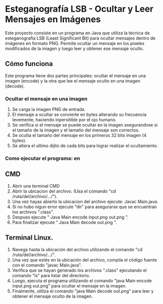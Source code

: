 # Esteganografía LSB - Ocultar y Leer Mensajes en Imágenes

Este proyecto consiste en un programa en Java que utiliza la técnica de esteganografía LSB (Least Significant Bit) para ocultar mensajes dentro de imágenes en formato PNG. Permite ocultar un mensaje en los píxeles modificados de la imagen y luego leer y obtener ese mensaje oculto.

## Cómo funciona

Este programa tiene dos partes principales: ocultar el mensaje en una imagen (encode) y la otra que lee el mensaje oculto en una imagen (decode).

### Ocultar el mensaje en una imagen

1. Se carga la imagen PNG de entrada.
2. El mensaje a ocultar se convierte en bytes alterando su frecuencia levemente, haciendo inpersitible por el ojo humano.
3. Se verifica si el mensaje se puede ocultar en la imagen asegurandose si el tamaño de la imagen y el tamaño del mensaje son correctos.
4. Se oculta el tamaño del mensaje en los primeros 32 bits imagen (4 bytes).
5. Se altera el ultimo dijito de cada bits para lograr realizar el ocultamiento.

### Como ejecutar el programa: en 

## CMD

1. Abrir una terminal CMD
2. Abrir la ubicacion del archivo. (Usa el comando "cd /ruta/del/archivo/.../").
3. Una vez hayas abierto la ubicacion del archivo ejecute: Javac Main.java.
4. Si no hubo nigun error ejecute "dir" para asegurarse que se encuentran los archivos ".class".
5. Despues ejecute " Java Main encode <mensaje a ocultar> input.png out.png ".
6. Para finalizar ejecute " Java Main decode out.png ".

## Terminal Linux.
1. Navega hasta la ubicación del archivo utilizando el comando "cd /ruta/del/archivo/.../".
2. Una vez que estés en la ubicación del archivo, compila el código fuente con el comando "javac Main.java".
3. Verifica que se hayan generado los archivos ".class" ejecutando el comando "ls" para listar del directorio.
4. Luego, ejecuta el programa utilizando el comando "java Main encode <mensaje a ocultar> input.png out.png" para ocultar el mensaje en la imagen.
5. Finalmente, utiliza el comando "java Main decode out.png" para leer y obtener el mensaje oculto de la imagen.


